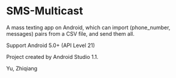 SMS-Multicast
=============

A mass texting app on Android, which can import (phone_number, messages) pairs from a CSV file, and send them all.

Support Android 5.0+ (API Level 21)

Project created by Android Studio 1.1.

Yu, Zhiqiang
